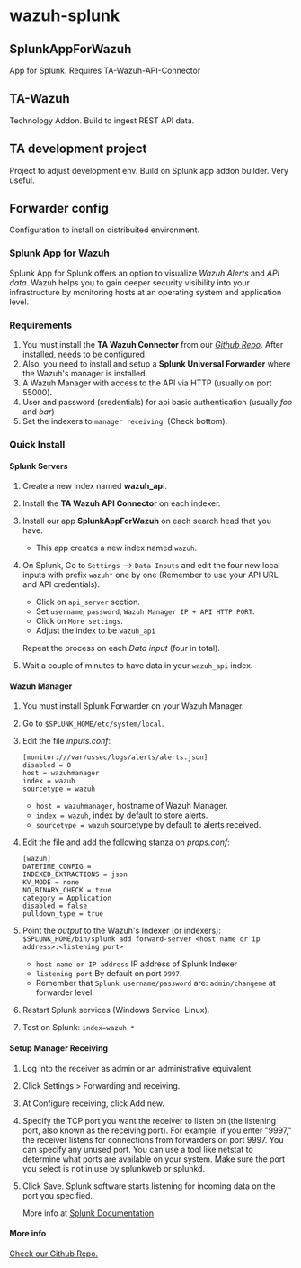 # wazuh-splunk

## SplunkAppForWazuh

App for Splunk. Requires TA-Wazuh-API-Connector

## TA-Wazuh

Technology Addon. Build to ingest REST API data.

## TA development project

Project to adjust development env. Build on Splunk app addon builder. Very useful.

## Forwarder config

Configuration to install on distribuited environment. 

### Splunk App for Wazuh

Splunk App for Splunk offers an option to visualize _Wazuh Alerts_ and _API data_. Wazuh helps you to gain deeper security visibility into your infrastructure by monitoring hosts at an operating system and application level.

### Requirements

1. You must install the __TA Wazuh Connector__ from our [_Github Repo_](https://github.com/wazuh/wazuh-splunk/releases/download/1.0-beta1/TA-wazuh-api-connector.tgz). After installed, needs to be configured.
2. Also, you need to install and setup a __Splunk Universal Forwarder__ where the Wazuh's manager is installed. 
3. A Wazuh Manager with access to the API via HTTP (usually on port 55000).
4. User and password (credentials) for api basic authentication (usually _foo_ and _bar_)
5. Set the indexers to `manager receiving`. (Check bottom).

### Quick Install

#### Splunk Servers

1. Create a new index named __wazuh_api__.
2. Install the __TA Wazuh API Connector__ on each indexer.
3. Install our app __SplunkAppForWazuh__ on each search head that you have.
    * This app creates a new index named `wazuh`.
4. On Splunk, Go to `Settings` --> `Data Inputs` and edit the four new local inputs with prefix `wazuh*` one by one (Remember to use your API URL and API credentials).
	* Click on `api_server` section.
	* Set `username`, `password`, `Wazuh Manager IP + API HTTP PORT`.
	* Click on `More settings`.
	* Adjust the index to be `wazuh_api`

	Repeat the process on each _Data input_ (four in total).
5. Wait a couple of minutes to have data in your `wazuh_api` index.

#### Wazuh Manager

1. You must install Splunk Forwarder on your Wazuh Manager.
2. Go to `$SPLUNK_HOME/etc/system/local`. 
3. Edit the file _inputs.conf_:

	```
	[monitor:///var/ossec/logs/alerts/alerts.json]
	disabled = 0
	host = wazuhmanager
	index = wazuh
	sourcetype = wazuh
	```
   - `host = wazuhmanager`, hostname of Wazuh Manager.
   - `index = wazuh`, index by default to store alerts.
   - `sourcetype = wazuh` sourcetype by default to alerts received.
4. Edit the file and add the following stanza on _props.conf_:

	```
	[wazuh]
	DATETIME_CONFIG =
	INDEXED_EXTRACTIONS = json
	KV_MODE = none
	NO_BINARY_CHECK = true
	category = Application
	disabled = false
	pulldown_type = true
	```
5. Point the _output_ to the Wazuh's Indexer (or indexers):
	`$SPLUNK_HOME/bin/splunk add forward-server <host name or ip address>:<listening port>`
	- `host name or IP address` IP address of Splunk Indexer
	- `listening port` By default on port `9997`.
	-  Remember that `Splunk username/password` are: `admin/changeme` at forwarder level. 
6. Restart Splunk services (Windows Service, Linux).
7. Test on Splunk:
	`index=wazuh *`
	
#### Setup Manager Receiving 

1. Log into the receiver as admin or an administrative equivalent.
2. Click Settings > Forwarding and receiving.
3. At Configure receiving, click Add new.
4. Specify the TCP port you want the receiver to listen on (the listening port, also known as the receiving port). For example, if you enter "9997," the receiver listens for connections from forwarders on port 9997. You can specify any unused port. You can use a tool like netstat to determine what ports are available on your system. Make sure the port you select is not in use by splunkweb or splunkd.
5. Click Save. Splunk software starts listening for incoming data on the port you specified.

	More info at [Splunk Documentation](https://docs.splunk.com/Documentation/SplunkCloud/6.6.1/Forwarding/Enableareceiver)

#### More info

[Check our Github Repo.](https://github.com/wazuh/wazuh-splunk)
